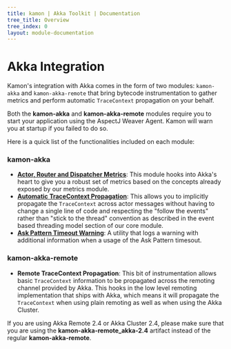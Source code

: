 ```yaml
---
title: kamon | Akka Toolkit | Documentation
tree_title: Overview
tree_index: 0
layout: module-documentation
---
```


Akka Integration
================

Kamon's integration with Akka comes in the form of two modules: `kamon-akka` and `kamon-akka-remote` that bring bytecode
instrumentation to gather metrics and perform automatic `TraceContext` propagation on your behalf.

<p class="alert alert-info">
Both the <b>kamon-akka</b> and <b>kamon-akka-remote</b> modules require you to start your application using the AspectJ
Weaver Agent. Kamon will warn you at startup if you failed to do so.
</p>

Here is a quick list of the functionalities included on each module:


### kamon-akka ###

* __[Actor, Router and Dispatcher Metrics]__: This module hooks into Akka's heart to give you a robust set of metrics
based on the concepts already exposed by our metrics module.
* __[Automatic TraceContext Propagation]__: This allows you to implicitly propagate the `TraceContext` across actor messages
without having to change a single line of code and respecting the "follow the events" rather than "stick to the thread"
convention as described in the event based threading model section of our core module.
* __[Ask Pattern Timeout Warning]__: A utility that logs a warning with additional information when a usage of the Ask
Pattern timesout.


### kamon-akka-remote ###

* __Remote TraceContext Propagation__: This bit of instrumentation allows basic `TraceContext` information to be
propagated across the remoting channel provided by Akka. This hooks in the low level remoting implementation that ships
with Akka, which means it will propagate the `TraceContext` when using plain remoting as well as when using the Akka Cluster.

<p class="alert alert-warning">
If you are using Akka Remote 2.4 or Akka Cluster 2.4, please make sure that you are using the <b>kamon-akka-remote_akka-2.4</b>
artifact instead of the regular <b>kamon-akka-remote</b>.
</p>



[Ask Pattern Timeout Warning]: ../ask-pattern-timeout-warning/
[Actor, Router and Dispatcher Metrics]: ..//actor-router-and-dispatcher-metrics/
[Automatic TraceContext Propagation]: ..//automatic-trace-context-propagation/

